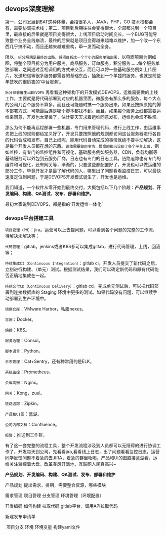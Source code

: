 ## devops深度理解

第一，公司发展到BAT这种体量，会招很多人，JAVA，PHP，GO 技术栈都会有，需要协调技术栈；第二，项目到后期往往会变得很大，全部都兑到一个项目里，最直接的后果就是项目变得很大，上线项目启动时间变长，一个BUG可能导致整个业务全线崩溃，最终的后果就是项目变得越来越难以维护，加一个改一个东西几乎搞不动，而且还越来越难重构，牵一发而动全身。

所以，`拆分解耦是最终的出路，将项目拆成一个个小的服务单独部署`，以电商项目为例如图，将整个项目拆分为用户服务，商品服务，订单服务，积分服务......每个服务单独部署，之间通过互相调用的方式来交互，而且可以将一些基础服务例如上传图片，发送短信等很多服务都需要的基础东西，抽象到一个单独的服务，也就是前些年鼓吹的很厉害的‘中台服务’。

`拆分部署催生出DEVOPS` 再看看这种架构下的开发模式DEVOPS，运维需要做的上线工作，主要就是将代码部署到对应的机器里面，微服务有那么多的服务，每个大点的公司几百个服务不算多，而且还可能随时搞一个服务出来，如果还按照原始的脚本部署方式，可能最后连是哪个脚本都找不到。而且，如果每个服务上线都需要运维来同意，开发也太卑微了，估计要天天求着运维同意发布，运维也会烦不胜烦。

那么为何不能再远程部署一些机器，专门用来管理代码，进行上线工作，由运维事先把上线的规则都给定义好了，开发只要按照他的规则都访问这台服务器进行各自的代码合成和发布，自己上线呢，能用代码自动完成的事情就绝不要手动解决，这是每个开发人员都在想的东西。`运维需要做的事情，慢慢的都沉淀到了各个平台上面`，例如监控，有专门的监控组件和可视化，基础服务例如服务器，CDN，负载均衡等基础服务可以外包到云服务厂商，日志也有专门的日志工具，链路追踪也有专门的组件和可视化，还有网关等，渐渐的，只要这些都配置好了，开发也可以做运维的部分工作，毕竟开发才是最了解代码的人，哪里出了问题看看监控日志，可以最快速度定位到问题，于是DEVOPS开发模式诞生了，开发也是运维。

我们知道，一个软件从零开始到最终交付，大概包括以下几个阶段：**产品规划、开发编码、构建、QA测试、发布、部署和维护。**

最初大家说到DEVOPS，都是指的‘开发运维一体化’

### devops平台搭建工具

`项目管理（PM）`：jira。运营可以上去提问题，可以看到各个问题的完整的工作流，待解决未解决等；

`代码管理`：gitlab。jenkins或者K8S都可以集成gitlab，进行代码管理，上线，回滚等；

`持续集成CI（Continuous Integration）`：gitlab ci。开发人员提交了新代码之后，立刻进行构建、（单元）测试。根据测试结果，我们可以确定新代码和原有代码能否正确地集成在一起。

`持续交付CD（Continuous Delivery）`：gitlab cd。完成单元测试后，可以把代码部署到连接数据库的 Staging 环境中更多的测试。如果代码没有问题，可以继续手动部署到生产环境中。

`镜像仓库`：VMware Harbor，私服nexus。

`容器`：Docker。

`编排`：K8S。

`服务治理`：Consul。

`脚本语言`：Python。

`日志管理`：Cat+Sentry，还有种常用的是ELK。

`系统监控`：Prometheus。

`负载均衡`：Nginx。

`网关`：Kong，zuul。

`链路追踪`：Zipkin。

`产品和UI图`：蓝湖。

`公司内部文档`：Confluence。

`报警`：推送到工作群。

有了这一套完整的流程工具，整个开发流程涉及到人员都可以无阻碍的进行协调工作了，开发每天到公司，先看看jira,看看线上日志，出了问题看看监控日志，运营同学反馈问题不着急的去JIRA，着急的群里吆喝，产品和UI的图直接蓝湖看，运维关注监控着大盘，改革春风开满地，互联网人民真高兴~


**产品规划、开发编码、构建、QA测试、发布、部署和维护**



产品规划   提出需求，排期，需要整合资源，哪些模块

需求管理  项目管理  分支管理  环境管理（环境配置）

开发编码   如何构建  拉取代码 gitlab平台，调用API拉取代码



新建发布申请单

​        项目分支  环境  环境变量  构建yaml文件

​     

